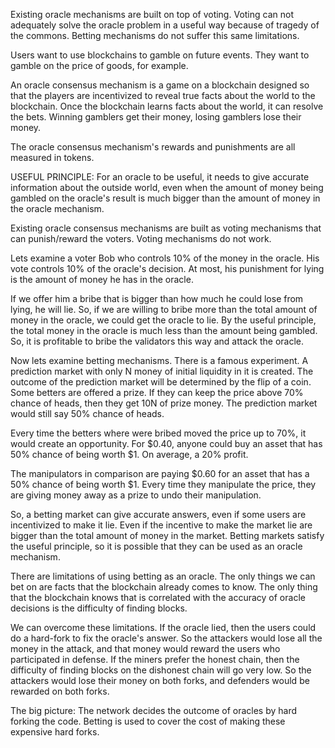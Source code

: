 Existing oracle mechanisms are built on top of voting. Voting can not adequately solve the oracle problem in a useful way because of tragedy of the commons. Betting mechanisms do not suffer this same limitations. 

Users want to use blockchains to gamble on future events. They want to gamble on the price of goods, for example.

An oracle consensus mechanism is a game on a blockchain designed so that the players are incentivized to reveal true facts about the world to the blockchain. Once the blockchain learns facts about the world, it can resolve the bets. Winning gamblers get their money, losing gamblers lose their money.

The oracle consensus mechanism's rewards and punishments are all measured in tokens.

USEFUL PRINCIPLE: For an oracle to be useful, it needs to give accurate information about the outside world, even when the amount of money being gambled on the oracle's result is much bigger than the amount of money in the oracle mechanism.

Existing oracle consensus mechanisms are built as voting mechanisms that can punish/reward the voters.
Voting mechanisms do not work.

Lets examine a voter Bob who controls 10% of the money in the oracle.
His vote controls 10% of the oracle's decision.
At most, his punishment for lying is the amount of money he has in the oracle.

If we offer him a bribe that is bigger than how much he could lose from lying, he will lie.
So, if we are willing to bribe more than the total amount of money in the oracle, we could get the oracle to lie.
By the useful principle, the total money in the oracle is much less than the amount being gambled.
So, it is profitable to bribe the validators this way and attack the oracle.



Now lets examine betting mechanisms.
There is a famous experiment. A prediction market with only N money of initial liquidity in it is created.
The outcome of the prediction market will be determined by the flip of a coin.
Some betters are offered a prize. If they can keep the price above 70% chance of heads, then they get 10N of prize money.
The prediction market would still say 50% chance of heads.

Every time the betters where were bribed moved the price up to 70%, it would create an opportunity.
For $0.40, anyone could buy an asset that has 50% chance of being worth $1. On average, a 20% profit.

The manipulators in comparison are paying $0.60 for an asset that has a 50% chance of being worth $1.
Every time they manipulate the price, they are giving money away as a prize to undo their manipulation.

So, a betting market can give accurate answers, even if some users are incentivized to make it lie.
Even if the incentive to make the market lie are bigger than the total amount of money in the market.
Betting markets satisfy the useful principle, so it is possible that they can be used as an oracle mechanism.


There are limitations of using betting as an oracle.
The only things we can bet on are facts that the blockchain already comes to know.
The only thing that the blockchain knows that is correlated with the accuracy of oracle decisions is the difficulty of finding blocks.


We can overcome these limitations.
If the oracle lied, then the users could do a hard-fork to fix the oracle's answer. So the attackers would lose all the money in the attack, and that money would reward the users who participated in defense.
If the miners prefer the honest chain, then the difficulty of finding blocks on the dishonest chain will go very low. So the attackers would lose their money on both forks, and defenders would be rewarded on both forks.


The big picture:
The network decides the outcome of oracles by hard forking the code.
Betting is used to cover the cost of making these expensive hard forks.